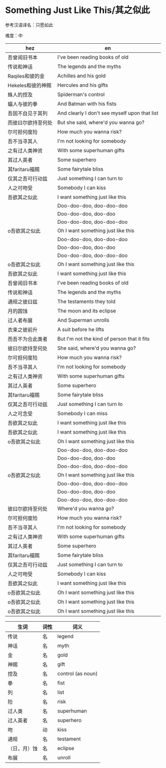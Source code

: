 # Something Just Like This/其之似此

参考汉语译名：只愿如此

难度：中

|hez|en|
|-|-|
|吾曾阅旧书本|I've been reading books of old|
|传说和神话|The legends and the myths|
|Raqiles和彼的金|Achilles and his gold|
|Hekeles和彼的神赐|Hercules and his gifts|
|蛛人的控及|Spiderman's control|
|蝠人与彼的拳|And Batman with his fists|
|吾固不自见于其列|And clearly I don't see myself upon that list|
|而彼曰尔欲持至何处|But she said, where'd you wanna go?|
|尔可担何度险|How much you wanna risk?|
|吾不当寻其人|I'm not looking for somebody|
|之有过人类神资|With some superhuman gifts|
|其过人英者|Some superhero|
|其faritaru福赐|Some fairytale bliss|
|仅其之吾可行动兹|Just something I can turn to|
|人之可吻受|Somebody I can kiss| 
|吾欲其之似此|I want something just like this|
||Doo-doo-doo, doo-doo-doo|
||Doo-doo-doo, doo-doo|
||Doo-doo-doo, doo-doo-doo|
|o吾欲其之似此|Oh I want something just like this|
||Doo-doo-doo, doo-doo-doo|
||Doo-doo-doo, doo-doo|
||Doo-doo-doo, doo-doo-doo|
|o吾欲其之似此|Oh I want something just like this|
|吾欲其之似此|I want something just like this|
|吾曾阅旧书本|I've been reading books of old|
|传说和神话|The legends and the myths|
|通规之彼曰兹|The testaments they told|
|月的圆蚀|The moon and its eclipse|
|过人者布展|And Superman unrolls|
|衣束之彼前升|A suit before he lifts|
|而吾不为合此类者|But I'm not the kind of person that it fits|
|彼曰尔欲持至何处|She said, where'd you wanna go?|
|尔可担何度险|How much you wanna risk?|
|吾不当寻其人|I'm not looking for somebody|
|之有过人类神资|With some superhuman gifts|
|其过人英者|Some superhero|
|其faritaru福赐|Some fairytale bliss|
|仅其之吾可行动兹|Just something I can turn to|
|人之可念受|Somebody I can miss|
|吾欲其之似此|I want something just like this|
|吾欲其之似此|I want something just like this|
|o吾欲其之似此|Oh I want something just like this|
||Doo-doo-doo, doo-doo-doo|
||Doo-doo-doo, doo-doo|
||Doo-doo-doo, doo-doo-doo|
|o吾欲其之似此|Oh I want something just like this|
||Doo-doo-doo, doo-doo-doo|
||Doo-doo-doo, doo-doo|
||Doo-doo-doo, doo-doo-doo|
|彼曰尔欲持至何处|Where'd you wanna go?|
|尔可担何度险|How much you wanna risk?|
|吾不当寻其人|I'm not looking for somebody|
|之有过人类神资|With some superhuman gifts|
|其过人英者|Some superhero|
|其faritaru福赐|Some fairytale bliss|
|仅其之吾可行动兹|Just something I can turn to|
|人之可吻受|Somebody I can kiss|
|吾欲其之似此|I want something just like this|
|o吾欲其之似此|Oh I want something just like this|
|o吾欲其之似此|Oh I want something just like this|
|o吾欲其之似此|Oh I want something just like this|

|生词|词性|词义|
|-|-|-|
|传说|名|legend|
|神话|名|myth|
|金|名|gold|
|神赐|名|gift|
|控及|名|control (as noun)|
|拳|名|fist|
|列|名|list|
|险|名|risk|
|过人类|名|superhuman|
|过人英者|名|superhero|
|吻|动|kiss|
|通规|名|testament|
|（日，月）蚀|名|eclipse|
|布展|名|unroll|